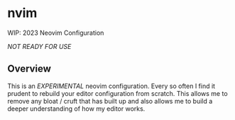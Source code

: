 # nvim
WIP: 2023 Neovim Configuration

*NOT READY FOR USE*

## Overview
This is an _EXPERIMENTAL_ neovim configuration. Every so often I find it prudent to rebuild your editor configuration from scratch. This allows me to remove any bloat / cruft that has built up and also allows me to build a deeper understanding of how my editor works.
